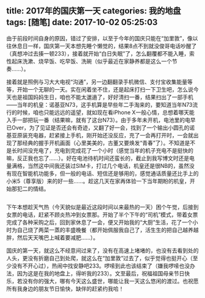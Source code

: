 title: 2017年的国庆第一天
categories: 我的地盘
tags: [随笔]
date: 2017-10-02 05:25:03
---
<p>由于前段时间自身的原因，错过了安排，以至于今年的国庆只能在“加里敦”，像以往休息日一样，国庆第一天本想先睡个懒觉的，结果8点不到就没俊哥电话吵醒了（真想冲过去揍一顿233），接着就开始“白日失眠”了，怎么翻覆都不能入睡，索性起床洗漱、烧早饭、吃早饭、洗碗（似乎最近在家静养都是这么一个节奏……）。</p><p>接着就是照例与习大大电视“沟通”，另一边翻翻录手机微信、支付宝收集能量等等，开始一个无聊的一天。实在闲着坐不住，还是起床打扫一下卫生吧，怎么说今天也是祖国妈妈生日，咱也不能太邋遢了，好好清扫一番，结果扫出了一部手机——当年的机皇：诺基亚N73，这手机算是早些年二手淘来的，要知道当年N73流行的时候，咱也只能远远的遥望，就如现在看iPhone X一般心情，总想着哪天能入手一部把玩一番（结果嘛，就有了这台N73）。由于多年未开机，电池里的电早已Over，为了见证是否还会有奇迹，又翻了好一会，找到了一个输出小圆孔的诺基亚原装充电器，赶紧接上手机，刚开始还没反应，充了一会再打开时，一会就出现了那经典的握手开机画面（心里美美的，古董又要焕发“青春”了）。不知道是不是长时间没充电了，充电到完成花了一个小时（感觉当年的机子充电不是挺快的嘛，反正我也忘了……）。好在电池待机时间还蛮长的，截止到我写博文时还是电量满格，当然这中间我还装过SIM卡，打过几个电话，机皇还是很NB的，虽然没有现在智能机功能多，但一般的电话、短信还是够用的，感觉通话质量还比手上的小米5（尊享版）来的好一些……。趁这几天在家再体验一下当年期盼的机皇，开始那犯二的情结。</p><p><img src="https://oft4n5tq6.qnssl.com/image/1/77/742237edeebe03686b1ca1e5e4473.jpg" alt="" title=""></p><p>下午本想趁天气热（今天貌似是最近这段时间以来最热的一天）困个午觉，后接到女票的电话，赶紧不顾炎热冲到女票那。开始了半个下午的“司机”模式，带着女票完成了各种采购之后，回到家休息了一会，便又开始我的“大厨”生活，花了一个小时为自己烧了两菜一蒸的丰盛晚餐（都开始佩服我自己了，活生生的把自己越养越胖，然后天天嘴巴上喊着要减肥……）。</p><p>国庆的第一天，就这么不经意间过来了，没有在高速上堵堵的，也没有去看到处的人头，更没有折磨自己到处爬，就这么在“加里敦”过去了，似乎觉得也挺开心（至少没有不开心过），热闹中找安静吧233。啰嗦到此也该结束了（嫌我啰嗦也没办法，因为这是在我的地盘上，得听我的233）。文至最后，祝福祖国母亲节日快乐，若没有你的强大，哪有今天这么盛世，哪能让我一天这么悠闲的渡过。也祝愿所有我身边的朋友节日愉快，缺伴的赶紧约我哈！</p>